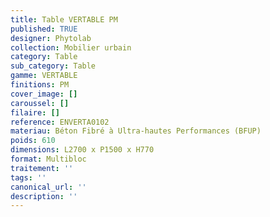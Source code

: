 ```yaml
---
title: Table VERTABLE PM 
published: TRUE
designer: Phytolab
collection: Mobilier urbain
category: Table
sub_category: Table
gamme: VERTABLE
finitions: PM
cover_image: []
caroussel: []
filaire: []
reference: ENVERTA0102
materiau: Béton Fibré à Ultra-hautes Performances (BFUP)
poids: 610
dimensions: L2700 x P1500 x H770 
format: Multibloc
traitement: ''
tags: ''
canonical_url: ''
description: ''
---
```

